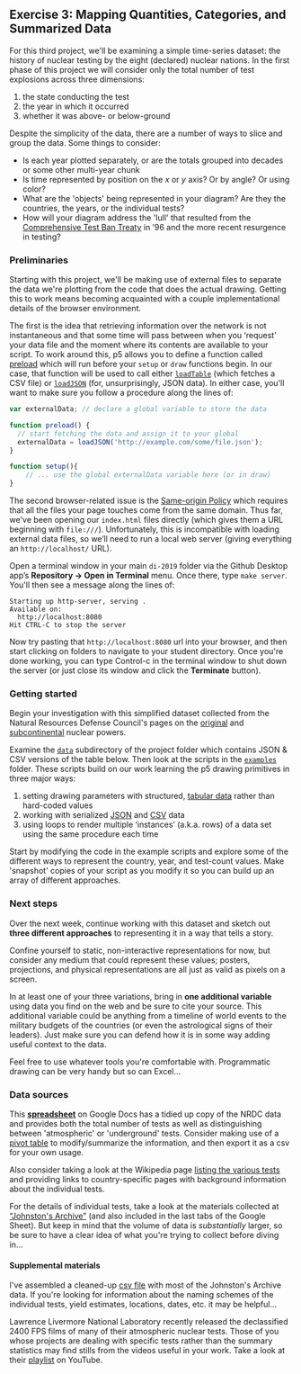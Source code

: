 ## Exercise 3: Mapping Quantities, Categories, and Summarized Data

For this third project, we'll be examining a simple time-series dataset: the history of nuclear testing by the eight (declared) nuclear nations. In the first phase of this project we will consider only the total number of test explosions across three dimensions:
  
1. the state conducting the test
2. the year in which it occurred
3. whether it was above- or below-ground

Despite the simplicity of the data, there are a number of ways to slice and group the data. Some things to consider:

* Is each year plotted separately, or are the totals grouped into decades or some other multi-year chunk
* Is time represented by position on the *x* or *y* axis? Or by angle? Or using color?
* What are the 'objects' being represented in your diagram? Are they the countries, the years, or the individual tests?
* How will your diagram address the 'lull' that resulted from the [Comprehensive Test Ban Treaty](https://en.wikipedia.org/wiki/Comprehensive_Nuclear-Test-Ban_Treaty) in ’96 and the more recent resurgence in testing?


### Preliminaries

Starting with this project, we'll be making use of external files to separate the data we're plotting from the code that does the actual drawing. Getting this to work means becoming acquainted with a couple implementational details of the browser environment.

The first is the idea that retrieving information over the network is not instantaneous and that some time will pass between when you ‘request’ your data file and the moment where its contents are available to your script. To work around this, p5 allows you to define a function called [preload](https://p5js.org/reference/#/p5/preload) which will run before your `setup` or `draw` functions begin. In our case, that function will be used to call either [`loadTable`](https://p5js.org/reference/#/p5/loadTable) (which fetches a CSV file) or [`loadJSON`](https://p5js.org/reference/#/p5/loadJSON) (for, unsurprisingly, JSON data). In either case, you'll want to make sure you follow a procedure along the lines of:

```js
var externalData; // declare a global variable to store the data

function preload() {
  // start fetching the data and assign it to your global
  externalData = loadJSON('http://example.com/some/file.json');
}

function setup(){
    // ... use the global externalData variable here (or in draw)
}
```

The second browser-related issue is the [Same-origin Policy](https://developer.mozilla.org/en-US/docs/Web/Security/Same-origin_policy) which requires that all the files your page touches come from the same domain. Thus far, we've been opening our `index.html` files directly (which gives them a URL beginning with `file:///`). Unfortunately, this is incompatible with loading external data files, so we’ll need to run a local web server (giving everything an `http://localhost/` URL).

Open a terminal window in your main `di-2019` folder via the Github Desktop app’s **Repository → Open in Terminal** menu. Once there, type `make server`. You'll then see a message along the lines of:

```
Starting up http-server, serving .
Available on:
  http://localhost:8080
Hit CTRL-C to stop the server
```

Now try pasting that `http://localhost:8080` url into your browser, and then start clicking on folders to navigate to your student directory. Once you're done working, you can type Control-c in the terminal window to shut down the server (or just close its window and click the **Terminate** button).

### Getting started

Begin your investigation with this simplified dataset collected from the Natural Resources Defense Council's pages on the [original](https://web.archive.org/web/20160303170603/http://www.nrdc.org/nuclear/nudb/datab15.asp) and [subcontinental](https://web.archive.org/web/20160326003901/http://www.nrdc.org/nuclear/nudb/datab22.asp) nuclear powers.

Examine the [`data`](https://github.com/samizdatco/di-2019/tree/master/3.mapping-quantities/data) subdirectory of the project folder which contains JSON & CSV versions of the table below. Then look at the scripts in the [`examples`](https://github.com/samizdatco/di-2019/tree/master/3.mapping-quantities/examples) folder. These scripts build on our work learning the p5 drawing primitives in three major ways:

1. setting drawing parameters with structured, [tabular data](https://p5js.org/reference/#/p5.Table) rather than hard-coded values
2. working with serialized [JSON](https://p5js.org/reference/#/p5/loadJSON) and [CSV](https://p5js.org/reference/#/p5/loadTable) data
3. using loops to render multiple ‘instances’ (a.k.a. rows) of a data set using the same procedure each time

Start by modifying the code in the example scripts and explore some of the different ways to represent the country, year, and test-count values. Make 'snapshot' copies of your script as you modify it so you can build up an array of different approaches.

### Next steps
Over the next week, continue working with this dataset and sketch out **three different approaches** to representing it in a way that tells a story.

Confine yourself to static, non-interactive representations for now, but consider any medium that could represent these values; posters, projections, and physical representations are all just as valid as pixels on a screen.

In at least one of your three variations, bring in **one additional variable** using data you find on the web and be sure to cite your source. This additional variable could be anything from a timeline of world events to the military budgets of the countries (or even the astrological signs of their leaders). Just make sure you can defend how it is in some way adding useful context to the data. 

Feel free to use whatever tools you're comfortable with. Programmatic drawing can be very handy but so can Excel…

### Data sources

This [**spreadsheet**](https://docs.google.com/spreadsheets/d/1_WdXRp1-rqE_W7ZNuYG7Eoflhrx7Vyuln4SG7EHH_-Q/edit?usp=sharing) on Google Docs has a tidied up copy of the NRDC data and provides both the total number of tests as well as distinguishing between 'atmospheric' or 'underground' tests. Consider making use of a [pivot table](https://support.google.com/docs/answer/1272900?co=GENIE.Platform%3DDesktop&hl=en) to modify/summarize the information, and then export it as a csv for your own usage.

Also consider taking a look at the Wikipedia page [listing the various tests](https://en.wikipedia.org/wiki/List_of_nuclear_weapons_tests) and providing links to country-specific pages with background information about the individual tests.

For the details of individual tests, take a look at the materials collected at [“Johnston's Archive”](http://www.johnstonsarchive.net/nuclear/tests/) (and also included in the last tabs of the Google Sheet). But keep in mind that the volume of data is *substantially* larger, so be sure to have a clear idea of what you're trying to collect before diving in...

#### Supplemental materials

I've assembled a cleaned-up [csv file](https://github.com/samizdatco/di-2019/tree/master/3.mapping-quantities/data/johnstons-archive.csv) with most of the Johnston's Archive data. If you're looking for information about the naming schemes of the individual tests, yield estimates, locations, dates, etc. it may be helpful...

Lawrence Livermore National Laboratory recently released the declassified 2400 FPS films of many of their atmospheric nuclear tests. Those of you whose projects are dealing with specific tests rather than the summary statistics may find stills from the videos useful in your work. Take a look at their [playlist](https://www.youtube.com/playlist?list=PLvGO_dWo8VfcmG166wKRy5z-GlJ_OQND5) on YouTube.


